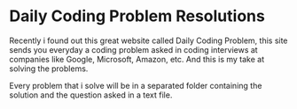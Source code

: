 # Daily Coding Problem Resolutions
Recently i found out this great website called Daily Coding Problem, this site sends you everyday a coding problem asked in coding interviews at companies like Google, Microsoft, Amazon, etc. And this is my take at solving the problems.

Every problem that i solve will be in a separated folder containing the solution and the question asked in a text file.
